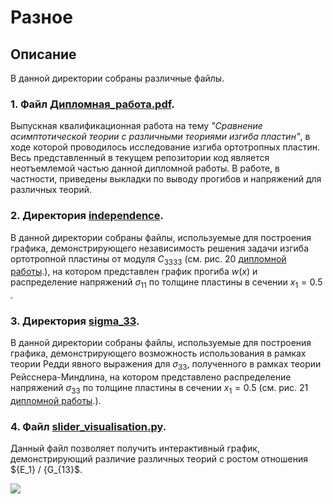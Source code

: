 # Разное

## Описание
В данной директории собраны различные файлы.

### 1. Файл [Дипломная_работа.pdf](Дипломная_работа.pdf).

Выпускная квалификационная работа на тему *"Сравнение асимптотической теории с различными теориями изгиба пластин"*, в 
ходе которой проводилось исследование изгиба ортотропных пластин. Весь представленный в текущем репозитории код является 
неотъемлемой частью данной дипломной работы. В работе, в частности, приведены выкладки по выводу прогибов и
напряжений для различных теорий.

### 2. Директория [independence](independence).

В данной директории собраны файлы, используемые для построения графика, демонстрирующего независимость решения задачи 
изгиба ортотропной пластины от модуля $C_{3333}$ (см. рис. 20 [дипломной работы](others/Дипломная_работа.pdf).), на котором представлен график прогиба $w(x)$ и распределение
напряжений $\sigma_{11}$  по толщине пластины в сечении $x_1 = 0.5$
.

### 3. Директория [sigma_33](sigma_33).

В данной директории собраны файлы, используемые для построения графика, демонстрирующего возможность использования
в рамках теории Редди явного выражения для $\sigma_{33}$, полученного в рамках теории Рейсснера-Миндлина,
на котором представлено распределение напряжений $\sigma_{33}$ по толщине пластины в сечении $x_1 = 0.5$
(см. рис. 21 [дипломной работы](others/Дипломная_работа.pdf).).

### 4. Файл [slider_visualisation.py](slider_visualisation.py).

Данный файл позволяет получить интерактивный график, демонстрирующий различие различных теорий с ростом отношения
${E_1} / {G_{13}$.

<img src="https://github.com/mrdhnv/Images/blob/main/Others/Plate_bending.gif">
